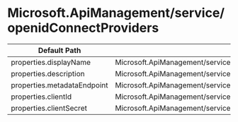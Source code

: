 # Microsoft.ApiManagement/service/openidConnectProviders

| Default Path | Alias |
|---|---|
| properties.displayName | Microsoft.ApiManagement/service/openidConnectProviders/displayName |
| properties.description | Microsoft.ApiManagement/service/openidConnectProviders/description |
| properties.metadataEndpoint | Microsoft.ApiManagement/service/openidConnectProviders/metadataEndpoint |
| properties.clientId | Microsoft.ApiManagement/service/openidConnectProviders/clientId |
| properties.clientSecret | Microsoft.ApiManagement/service/openidConnectProviders/clientSecret |

